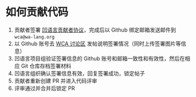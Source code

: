# 如何贡献代码

1. 贡献者签署 [凹语言贡献者协议](https://wa-lang.org/community/wca.html)，完成后以 Github 绑定邮箱发送邮件到 `wca@wa-lang.org`
2. 以 Github 账号去 [WCA 讨论区](https://github.com/orgs/wa-lang/discussions/categories/wca) 发帖说明签署情况（同时上传签署图片等信息）
3. 凹语言项目组验证签署信息的 Github 账号和邮箱一致性和有效性，然后在相应 Git 仓库存档签署材料
4. 凹语言组织确认签署信息有效，回复签署成功，锁定帖子
5. 贡献者重新创建 PR 并进入代码评审
6. 评审通过并合并后锁定 PR
